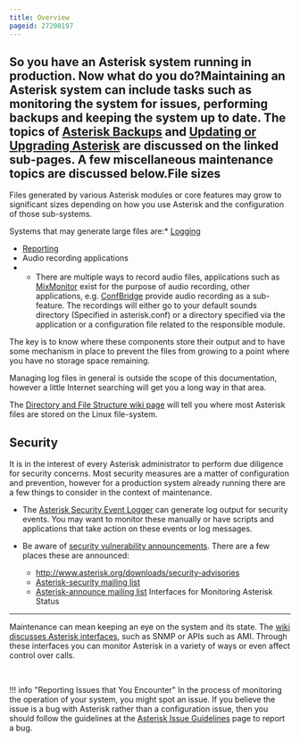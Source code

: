 ```yaml
---
title: Overview
pageid: 27200197
---
```


So you have an Asterisk system running in production. Now what do you do?Maintaining an Asterisk system can include tasks such as monitoring the system for issues, performing backups and keeping the system up to date. The topics of [Asterisk Backups](/Operation/Maintenance-and-Upgrades/Asterisk-Backups) and [Updating or Upgrading Asterisk](/Operation/Maintenance-and-Upgrades/Updating-or-Upgrading-Asterisk) are discussed on the linked sub-pages. A few miscellaneous maintenance topics are discussed below.File sizes
----------

Files generated by various Asterisk modules or core features may grow to significant sizes depending on how you use Asterisk and the configuration of those sub-systems.

Systems that may generate large files are:* [Logging](/Operation/Logging)
* [Reporting](/Configuration/Reporting)
* Audio recording applications
* + There are multiple ways to record audio files, applications such as [MixMonitor](/Asterisk-11-Application_MixMonitor) exist for the purpose of audio recording, other applications, e.g.  [ConfBridge](/_Dialplan_Applications/ConfBridge) provide audio recording as a sub-feature. The recordings will either go to your default sounds directory (Specified in asterisk.conf) or a directory specified via the application or a configuration file related to the responsible module.

The key is to know where these components store their output and to have some mechanism in place to prevent the files from growing to a point where you have no storage space remaining.

Managing log files in general is outside the scope of this documentation, however a little Internet searching will get you a long way in that area.

The [Directory and File Structure wiki page](/Fundamentals/Directory-and-File-Structure) will tell you where most Asterisk files are stored on the Linux file-system.

Security
--------

It is in the interest of every Asterisk administrator to perform due diligence for security concerns. Most security measures are a matter of configuration and prevention, however for a production system already running there are a few things to consider in the context of maintenance.

* The [Asterisk Security Event Logger](/Deployment/Asterisk-Security-Framework/Asterisk-Security-Event-Logger) can generate log output for security events. You may want to monitor these manually or have scripts and applications that take action on these events or log messages.
* Be aware of [security vulnerability announcements](/About-the-Project/Asterisk-Security-Vulnerabilities). There are a few places these are announced:  

	+ <http://www.asterisk.org/downloads/security-advisories>
	+ [Asterisk-security mailing list](http://lists.digium.com/mailman/listinfo/asterisk-security)
	+ [Asterisk-announce mailing list](http://lists.digium.com/mailman/listinfo/asterisk-announce)
Interfaces for Monitoring Asterisk Status
-----------------------------------------

Maintenance can mean keeping an eye on the system and its state. The [wiki discusses Asterisk interfaces](/Configuration/Interfaces), such as SNMP or APIs such as AMI. Through these interfaces you can monitor Asterisk in a variety of ways or even affect control over calls.

 




!!! info "Reporting Issues that You Encounter"
    In the process of monitoring the operation of your system, you might spot an issue. If you believe the issue is a bug with Asterisk rather than a configuration issue, then you should follow the guidelines at the [Asterisk Issue Guidelines](/Asterisk-Community/Asterisk-Issue-Guidelines) page to report a bug.

      
[//]: # (end-info)



 

 

 

